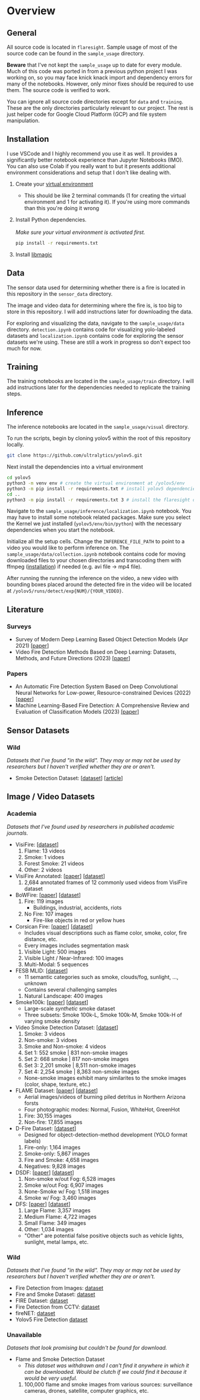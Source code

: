 # Overview
## General

All source code is located in `flaresight`. Sample usage of most of the source code can be found in the `sample_usage` directory. 

**Beware** that I've not kept the `sample_usage` up to date for every module. Much of this code was ported in from a previous python project I was working on, so you may face knick knack import and dependency errors for many of the notebooks. However, only minor fixes should be required to use them. The source code is verified to work.

You can ignore all source code directories except for `data` and `training`. These are the only directories particularly relevant to our project. The rest is just helper code for Google Cloud Platform (GCP) and file system manipulation.

## Installation

I use VSCode and I highly recommend you use it as well. It provides a significantly better notebook experience than Jupyter Notebooks (IMO). You can also use Colab if you really want to but it presents additional environment considerations and setup that I don't like dealing with.

1. Create your [virtual environment](https://packaging.python.org/en/latest/guides/installing-using-pip-and-virtual-environments/#create-and-use-virtual-environments)
    - This should be like 2 terminal commands (1 for creating the virtual environment and 1 for activating it). If you're using more commands than this you're doing it wrong

1. Install Python dependencies. <br></br> *Make sure your virtual environment is activated first.*
    ```bash {{ language: 'python' }}
    pip install -r requirements.txt
    ```

1. Install [libmagic](https://github.com/ahupp/python-magic?tab=readme-ov-file#debianubuntu)

## Data

The sensor data used for determining whether there is a fire is located in this repository in the `sensor_data` directory.

The image and video data for determining where the fire is, is too big to store in this repository. I will add instructions later for downloading the data.

For exploring and visualizing the data, navigate to the `sample_usage/data` directory. `detection.ipynb` contains code for visualizing yolo-labeled datasets and `localization.ipynb` contains code for exploring the sensor datasets we're using. These are still a work in progress so don't expect too much for now.

## Training

The training notebooks are located in the `sample_usage/train` directory. I will add instructions later for the dependencies needed to replicate the training steps.

## Inference

The inference notebooks are located in the `sample_usage/visual` directory.

To run the scripts, begin by cloning yolov5 within the root of this repository locally.

```sh
git clone https://github.com/ultralytics/yolov5.git 
```

Next install the dependencies into a virtual environment

```sh
cd yolov5
python3 -m venv env # create the virtual environment at /yolov5/env
python3 -m pip install -r requirements.txt # install yolov5 dependencies 
cd ..
python3 -m pip install -r requirements.txt 3 # install the flaresight dependencies
```

Navigate to the `sample_usage/inference/localization.ipynb` notebook. You may have to install
some notebook related packages. Make sure you select the Kernel we just installed (`yolov5/env/bin/python`)
with the necessary dependencies when you start the notebook.

Initialize all the setup cells. Change the `INFERENCE_FILE_PATH` to point to a video you
would like to perform inference on. The `sample_usage/data/collection.ipynb` notebook contains
code for moving downloaded files to your chosen directories and transcoding them with ffmpeg ([installation](https://github.com/kkroening/ffmpeg-python/tree/master?tab=readme-ov-file#installing-ffmpeg)) 
if needed (e.g. avi file -> mp4 file).

After running the running the inference on the video, a new video with bounding boxes placed
around the detected fire in the video will be located at `/yolov5/runs/detect/exp{NUM}/{YOUR_VIDEO}`.


## Literature
### Surveys
- Survey of Modern Deep Learning Based Object Detection Models (Apr 2021) [[paper](https://www.sciencedirect.com/science/article/abs/pii/S1051200422001312?fr=RR-2&ref=pdf_download&rr=8712ed373c681454)]
- Video Fire Detection Methods Based on Deep Learning: Datasets, Methods, and Future Directions (2023) [[paper](https://www.mdpi.com/2571-6255/6/8/315)]
### Papers
- An Automatic Fire Detection System Based on Deep Convolutional Neural Networks for Low-power, Resource-constrained Devices (2022) [[paper](https://link.springer.com/article/10.1007/s00521-022-07467-z)]
- Machine Learning-Based Fire Detection: A Comprehensive Review and Evaluation of Classification Models (2023) [[paper]](https://joiv.org/index.php/joiv/article/view/2332)

## Sensor Datasets
### Wild
*Datasets that I've found "in the wild". They may or may not be used by researchers but I haven't verified whether they are or aren't.*
- Smoke Detection Dataset: [[dataset](https://www.kaggle.com/datasets/deepcontractor/smoke-detection-dataset?resource=download)] [[article](https://www.hackster.io/stefanblattmann/real-time-smoke-detection-with-ai-based-sensor-fusion-1086e6)]


## Image / Video Datasets
### Academia
*Datasets that I've found used by researchers in published academic journals.*
- VisiFire: [[dataset](http://signal.ee.bilkent.edu.tr/VisiFire/Demo/SampleClips.html)]
    1. Flame: 13 videos
    1. Smoke: 1 vidoes
    1. Forest Smoke: 21 videos
    1. Other: 2 videos
- VisiFire Annotated: [[paper](https://www.sciencedirect.com/science/article/pii/S2352340922001378)] [[dataset](https://zenodo.org/records/5893854)]
    1. 2,684 annotated frames of 12 commonly used videos from VisiFire dataset
- BoWFire: [[paper](https://arxiv.org/abs/1506.03495)] [[dataset](https://bitbucket.org/gbdi/bowfire-dataset/src/master/)]
    1. Fire: 119 images
        - Buildings, industrial, accidents, riots
    2. No Fire: 107 images
        - Fire-like objects in red or yellow hues
- Corsican Fire: [[paper](https://www.sciencedirect.com/science/article/pii/S0379711217302114)] [[dataset](https://cfdb.univ-corse.fr/donnees_images_page_134_menu,2.htm)]
    - Includes visual descriptions such as flame color, smoke, color, fire distance, etc.
    - Every images includes segmentation mask
    1. Visible Light: 500 images
    1. Visible Light / Near-Infrared: 100 images
    1. Multi-Modal: 5 sequences
- FESB MLID: [[dataset](http://wildfire.fesb.hr/index.php?option=com_content&view=article&id=66%20&Itemid=76)]
    - 11 semantic categories such as smoke, clouds/fog, sunlight, ..., unknown
    - Contains several challenging samples
    1. Natural Landscape: 400 images
- Smoke100k: [[paper](https://ieeexplore-ieee-org.ezproxy.lib.utexas.edu/document/9015309)] [[dataset](https://bigmms.github.io/cheng_gcce19_smoke100k/)]
    - Large-scale *synthetic* smoke dataset
    - Three subsets: Smoke 100k-L, Smoke 100k-M, Smoke 100k-H of varying smoke density
- Video Smoke Detection Dataset: [[dataset](http://staff.ustc.edu.cn/~yfn/vsd.html)]
    1. Smoke: 3 videos
    1. Non-smoke: 3 vidoes
    1. Smoke and Non-smoke: 4 videos
    1. Set 1: 552 smoke | 831 non-smoke images
    1. Set 2: 668 smoke | 817 non-smoke images
    1. Set 3: 2,201 smoke | 8,511 non-smoke images
    1. Set 4: 2,254 smoke | 8,363 non-smoke images
    - None-smoke images exhibit many similarites to the smoke images (color, shape, texture, etc.)
- FLAME Dataset: [[paper](https://www.sciencedirect.com/science/article/pii/S1389128621001201)] [[dataset](https://github.com/AlirezaShamsoshoara/Fire-Detection-UAV-Aerial-Image-Classification-Segmentation-UnmannedAerialVehicle)]
    - Aerial images/videos of burning piled detritus in Northern Arizona forsts
    - Four photographic modes: Normal, Fusion, WhiteHot, GreenHot
    1. Fire: 30,155 images
    1. Non-fire: 17,855 images
- D-Fire Dataset: [[dataset](https://github.com/gaiasd/DFireDataset)]
    - Designed for object-detection-method development (YOLO format labels)
    1. Fire-only: 1,164 images
    1. Smoke-only: 5,867 images
    1. Fire and Smoke: 4,658 images
    1. Negatives: 9,828 images
- DSDF: [[paper](https://www.sciencedirect.com/science/article/pii/S1051200422000719)] [[dataset](https://drive.google.com/file/d/1PuNZ5dfzsdVnn-tnohbhmvvriXSb7LWF/view)]
    1. Non-smoke w/out Fog: 6,528 images
    1. Smoke w/out Fog: 6,907 images
    1. None-Smoke w/ Fog: 1,518 images
    1. Smoke w/ Fog: 3,460 images
- DFS: [[paper](https://link.springer.com/article/10.1007/s11042-022-13580-x)] [[dataset](https://github.com/siyuanwu/DFS-FIRE-SMOKE-Dataset)]
    1. Large Flame: 3,357 images
    1. Medium Flame: 4,722 images
    1. Small Flame: 349 images
    1. Other: 1,034 images
    - "Other" are potential false positive objects such as vehicle lights, sunlight, metal lamps, etc.

### Wild
*Datasets that I've found "in the wild". They may or may not be used by researchers but I haven't verified whether they are or aren't.*
- Fire Detection from Images: [dataset](https://github.com/robmarkcole/fire-detection-from-images)
- Fire and Smoke Dataset: [dataset](https://www.kaggle.com/datasets/dataclusterlabs/fire-and-smoke-dataset?resource=download)
- FIRE Dataset: [dataset](https://www.kaggle.com/datasets/phylake1337/fire-dataset)
- Fire Detection from CCTV: [dataset](https://www.kaggle.com/datasets/ritupande/fire-detection-from-cctv)
- fireNET: [dataset](https://github.com/OlafenwaMoses/FireNET?tab=readme-ov-file)
- Yolov5 Fire Detection [dataset](https://github.com/spacewalk01/yolov5-fire-detection)

### Unavailable
*Datasets that look promising but couldn't be found for download.*
- Flame and Smoke Detection Dataset
    - *This dataset was withdrawn and I can't find it anywhere in which it can be downloaded. Would be clutch if we could find it because it would be very useful.*
    1. 100,000 flame and smoke images from various sources: surveillance cameras, drones, satellite, computer graphics, etc.
